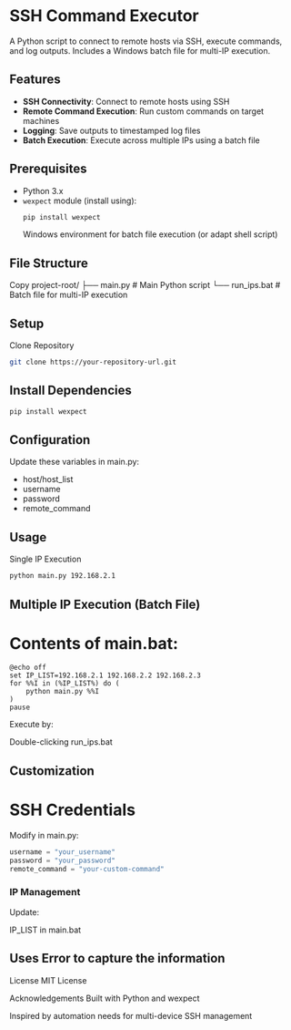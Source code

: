 # SSH Command Executor

A Python script to connect to remote hosts via SSH, execute commands, and log outputs. Includes a Windows batch file for multi-IP execution.

## Features

- **SSH Connectivity**: Connect to remote hosts using SSH
- **Remote Command Execution**: Run custom commands on target machines
- **Logging**: Save outputs to timestamped log files
- **Batch Execution**: Execute across multiple IPs using a batch file

## Prerequisites

- Python 3.x
- `wexpect` module (install using):
  ```bash
  pip install wexpect
  ```
  Windows environment for batch file execution (or adapt shell script)

## File Structure
Copy
project-root/
├── main.py          # Main Python script
└── run_ips.bat      # Batch file for multi-IP execution
## Setup
Clone Repository
``` bash
git clone https://your-repository-url.git
```
## Install Dependencies
``` bash
pip install wexpect
```
## Configuration
Update these variables in main.py:

- host/host_list
- username
- password
- remote_command

## Usage
Single IP Execution
``` bash
python main.py 192.168.2.1
```
## Multiple IP Execution (Batch File)
# Contents of main.bat:

``` batch
@echo off
set IP_LIST=192.168.2.1 192.168.2.2 192.168.2.3
for %%I in (%IP_LIST%) do (
    python main.py %%I
)
pause
```
Execute by:

Double-clicking run_ips.bat

## Customization
# SSH Credentials
Modify in main.py:

``` python
username = "your_username"
password = "your_password"
remote_command = "your-custom-command"
```

### IP Management
Update:

IP_LIST in main.bat

## Uses Error to capture the information
License
MIT License

Acknowledgements
Built with Python and wexpect

Inspired by automation needs for multi-device SSH management
